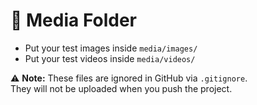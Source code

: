 # 📂 Media Folder

- Put your test images inside `media/images/`
- Put your test videos inside `media/videos/`

⚠️ **Note:** These files are ignored in GitHub via `.gitignore`.  
They will not be uploaded when you push the project.
